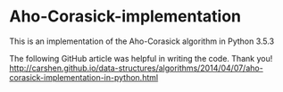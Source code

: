 # Aho-Corasick-implementation

This is an implementation of the Aho-Corasick algorithm in Python 3.5.3

The following GitHub article was helpful in writing the code. Thank you!
http://carshen.github.io/data-structures/algorithms/2014/04/07/aho-corasick-implementation-in-python.html
